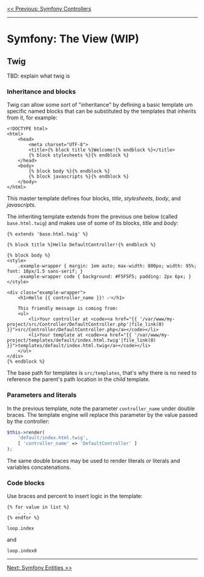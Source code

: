 [<< Previous: Symfony Controllers](SYMFONY-CONTROLLER.md)

---

# Symfony: The View (WIP)

## Twig

TBD: explain what twig is

### Inheritance and blocks

Twig can allow some sort of "inheritance" by defining a basic template um specific named blocks that can be substituted 
by the templates that inherits from it, for example:
```twig
<!DOCTYPE html>
<html>
    <head>
        <meta charset="UTF-8">
        <title>{% block title %}Welcome!{% endblock %}</title>
        {% block stylesheets %}{% endblock %}
    </head>
    <body>
        {% block body %}{% endblock %}
        {% block javascripts %}{% endblock %}
    </body>
</html>
```
This master template defines four blocks, _title_, _stylesheets_, _body_, and _javascripts_.

The inheriting template extends from the previous one below (called `base.html.twig`) and makes use of some of its 
blocks, _title_ and _body_:
```twig
{% extends 'base.html.twig' %}

{% block title %}Hello DefaultController!{% endblock %}

{% block body %}
<style>
    .example-wrapper { margin: 1em auto; max-width: 800px; width: 95%; font: 18px/1.5 sans-serif; }
    .example-wrapper code { background: #F5F5F5; padding: 2px 6px; }
</style>

<div class="example-wrapper">
    <h1>Hello {{ controller_name }}! ✅</h1>

    This friendly message is coming from:
    <ul>
        <li>Your controller at <code><a href="{{ '/var/www/my-project/src/Controller/DefaultController.php'|file_link(0) }}">src/Controller/DefaultController.php</a></code></li>
        <li>Your template at <code><a href="{{ '/var/www/my-project/templates/default/index.html.twig'|file_link(0) }}">templates/default/index.html.twig</a></code></li>
    </ul>
</div>
{% endblock %}
```
The base path for templates is `src/templates`, that's why there is no need to reference the parent's path location in 
the child template.

### Parameters and literals

In the previous template, note the parameter `controller_name` under double braces. The template engine will replace 
this parameter by the value passed by the controller:
```php
$this->render(
    'default/index.html.twig', 
    [ 'controller_name' => 'DefaultController' ]
);
```

The same double braces may be used to render literals or literals and variables concatenations.

### Code blocks

Use braces and percent to insert logic in the template:
```twig
{% for value in list %}
    . . .
{% endfor %}
```
```twig
loop.index
```
and
```twig
loop.index0
```

---

[Next: Symfony Entities >>](SYMFONY-ENTITY.md)
